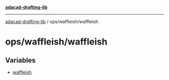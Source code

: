 [**adacad-drafting-lib**](../../../README.md)

***

[adacad-drafting-lib](../../../modules.md) / ops/waffleish/waffleish

# ops/waffleish/waffleish

## Variables

- [waffleish](variables/waffleish.md)
